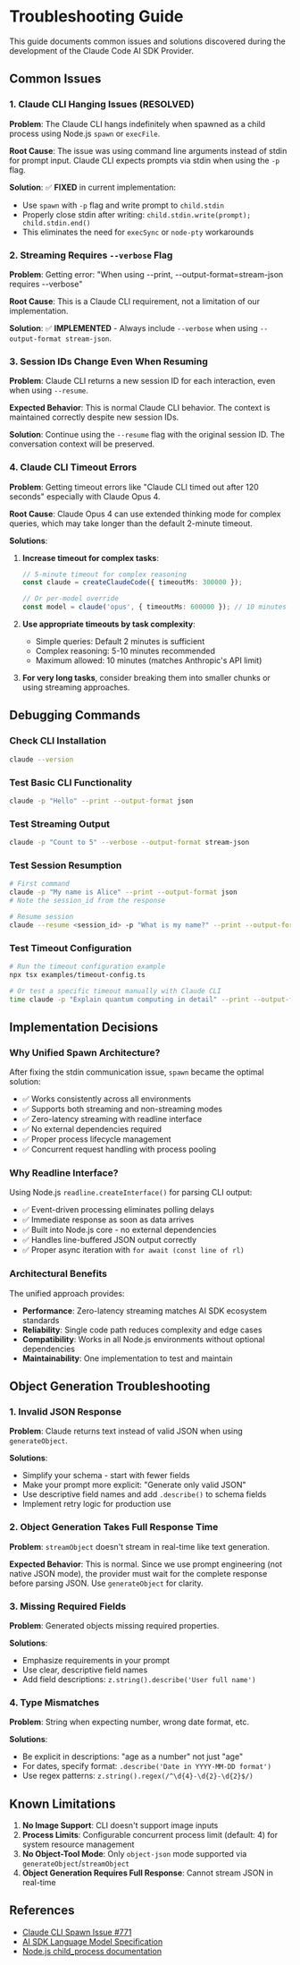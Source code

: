 # Troubleshooting Guide

This guide documents common issues and solutions discovered during the development of the Claude Code AI SDK Provider.

## Common Issues

### 1. Claude CLI Hanging Issues (RESOLVED)

**Problem**: The Claude CLI hangs indefinitely when spawned as a child process using Node.js `spawn` or `execFile`.

**Root Cause**: The issue was using command line arguments instead of stdin for prompt input. Claude CLI expects prompts via stdin when using the `-p` flag.

**Solution**: ✅ **FIXED** in current implementation:
- Use `spawn` with `-p` flag and write prompt to `child.stdin`
- Properly close stdin after writing: `child.stdin.write(prompt); child.stdin.end()`
- This eliminates the need for `execSync` or `node-pty` workarounds

### 2. Streaming Requires `--verbose` Flag

**Problem**: Getting error: "When using --print, --output-format=stream-json requires --verbose"

**Root Cause**: This is a Claude CLI requirement, not a limitation of our implementation.

**Solution**: ✅ **IMPLEMENTED** - Always include `--verbose` when using `--output-format stream-json`.

### 3. Session IDs Change Even When Resuming

**Problem**: Claude CLI returns a new session ID for each interaction, even when using `--resume`.

**Expected Behavior**: This is normal Claude CLI behavior. The context is maintained correctly despite new session IDs.

**Solution**: Continue using the `--resume` flag with the original session ID. The conversation context will be preserved.

### 4. Claude CLI Timeout Errors

**Problem**: Getting timeout errors like "Claude CLI timed out after 120 seconds" especially with Claude Opus 4.

**Root Cause**: Claude Opus 4 can use extended thinking mode for complex queries, which may take longer than the default 2-minute timeout.

**Solutions**:
1. **Increase timeout for complex tasks**:
   ```typescript
   // 5-minute timeout for complex reasoning
   const claude = createClaudeCode({ timeoutMs: 300000 });
   
   // Or per-model override
   const model = claude('opus', { timeoutMs: 600000 }); // 10 minutes
   ```

2. **Use appropriate timeouts by task complexity**:
   - Simple queries: Default 2 minutes is sufficient
   - Complex reasoning: 5-10 minutes recommended
   - Maximum allowed: 10 minutes (matches Anthropic's API limit)

3. **For very long tasks**, consider breaking them into smaller chunks or using streaming approaches.

## Debugging Commands

### Check CLI Installation
```bash
claude --version
```

### Test Basic CLI Functionality
```bash
claude -p "Hello" --print --output-format json
```

### Test Streaming Output
```bash
claude -p "Count to 5" --verbose --output-format stream-json
```

### Test Session Resumption
```bash
# First command
claude -p "My name is Alice" --print --output-format json
# Note the session_id from the response

# Resume session
claude --resume <session_id> -p "What is my name?" --print --output-format json
```

### Test Timeout Configuration
```bash
# Run the timeout configuration example
npx tsx examples/timeout-config.ts

# Or test a specific timeout manually with Claude CLI
time claude -p "Explain quantum computing in detail" --print --output-format json
```

## Implementation Decisions

### Why Unified Spawn Architecture?
After fixing the stdin communication issue, `spawn` became the optimal solution:
- ✅ Works consistently across all environments
- ✅ Supports both streaming and non-streaming modes
- ✅ Zero-latency streaming with readline interface
- ✅ No external dependencies required
- ✅ Proper process lifecycle management
- ✅ Concurrent request handling with process pooling

### Why Readline Interface?
Using Node.js `readline.createInterface()` for parsing CLI output:
- ✅ Event-driven processing eliminates polling delays
- ✅ Immediate response as soon as data arrives
- ✅ Built into Node.js core - no external dependencies
- ✅ Handles line-buffered JSON output correctly
- ✅ Proper async iteration with `for await (const line of rl)`

### Architectural Benefits
The unified approach provides:
- **Performance**: Zero-latency streaming matches AI SDK ecosystem standards
- **Reliability**: Single code path reduces complexity and edge cases
- **Compatibility**: Works in all Node.js environments without optional dependencies
- **Maintainability**: One implementation to test and maintain

## Object Generation Troubleshooting

### 1. Invalid JSON Response

**Problem**: Claude returns text instead of valid JSON when using `generateObject`.

**Solutions**:
- Simplify your schema - start with fewer fields
- Make your prompt more explicit: "Generate only valid JSON"
- Use descriptive field names and add `.describe()` to schema fields
- Implement retry logic for production use

### 2. Object Generation Takes Full Response Time

**Problem**: `streamObject` doesn't stream in real-time like text generation.

**Expected Behavior**: This is normal. Since we use prompt engineering (not native JSON mode), the provider must wait for the complete response before parsing JSON. Use `generateObject` for clarity.

### 3. Missing Required Fields

**Problem**: Generated objects missing required properties.

**Solutions**:
- Emphasize requirements in your prompt
- Use clear, descriptive field names
- Add field descriptions: `z.string().describe('User full name')`

### 4. Type Mismatches

**Problem**: String when expecting number, wrong date format, etc.

**Solutions**:
- Be explicit in descriptions: "age as a number" not just "age"
- For dates, specify format: `.describe('Date in YYYY-MM-DD format')`
- Use regex patterns: `z.string().regex(/^\d{4}-\d{2}-\d{2}$/)`

## Known Limitations

1. **No Image Support**: CLI doesn't support image inputs
2. **Process Limits**: Configurable concurrent process limit (default: 4) for system resource management
3. **No Object-Tool Mode**: Only `object-json` mode supported via `generateObject`/`streamObject`
4. **Object Generation Requires Full Response**: Cannot stream JSON in real-time

## References

- [Claude CLI Spawn Issue #771](https://github.com/anthropics/claude-code/issues/771)
- [AI SDK Language Model Specification](https://sdk.vercel.ai/docs/reference/language-model-specification)
- [Node.js child_process documentation](https://nodejs.org/api/child_process.html)